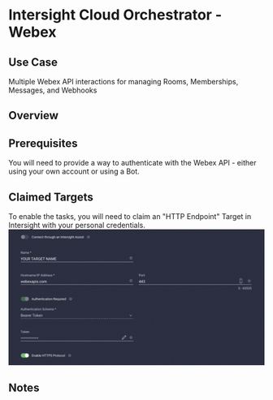 # Intersight Cloud Orchestrator - Webex

## Use Case
Multiple Webex API interactions for managing Rooms, Memberships, Messages, and Webhooks

## Overview


## Prerequisites
You will need to provide a way to authenticate with the Webex API - either using your own account or using a Bot.

## Claimed Targets
To enable the tasks, you will need to claim an "HTTP Endpoint" Target in Intersight with your personal credentials.
![Target Claim](./screenshots/target_claim.png) 



## Notes



